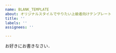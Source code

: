 ```yaml
---
name: BLANK_TEMPLATE
about: オリジナルスタイルでやりたい上級者向けテンプレート
title: ''
labels: ''
assignees: ''

---
```


お好きにお書きなさい．
